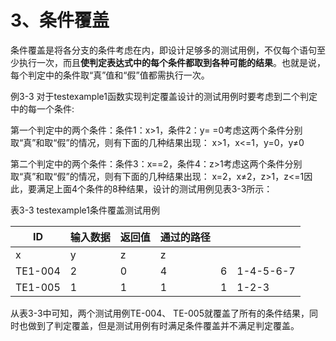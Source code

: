 # 3、条件覆盖

​	条件覆盖是将各分支的条件考虑在内，即设计足够多的测试用例，不仅每个语句至少执行一次，而且**使判定表达式中的每个条件都取到各种可能的结果**。也就是说，每个判定中的条件取“真”值和“假”值都需执行一次。



例3-3 对于testexample1函数实现判定覆盖设计的测试用例时要考虑到二个判定中的每一个条件:

第一个判定中的两个条件：条件1：x>1，条件2：y= =0考虑这两个条件分别取“真”和取“假”的情况，则有下面的几种结果出现：	x>1，x<=1，y=0，y≠0

第二个判定中的两个条件：条件3：x==2，条件4：z>1考虑这两个条件分别取“真”和取“假”的情况，则有下面的几种结果出现：	x=2，x≠2，z>1，z<=1因此，要满足上面4个条件的8种结果，设计的测试用例见表3-3所示：

表3-3 testexample1条件覆盖测试用例

| ID      | 输入数据 | 返回值 | 通过的路径 |      |           |
| ------- | -------- | ------ | ---------- | ---- | --------- |
| x       | y        | z      | z          |      |           |
| TE1-004 | 2        | 0      | 4          | 6    | 1-4-5-6-7 |
| TE1-005 | 1        | 1      | 1          | 1    | 1-2-3     |

从表3-3中可知，两个测试用例TE-004、 TE-005就覆盖了所有的条件结果，同时也做到了判定覆盖，但是测试用例有时满足条件覆盖并不满足判定覆盖。

